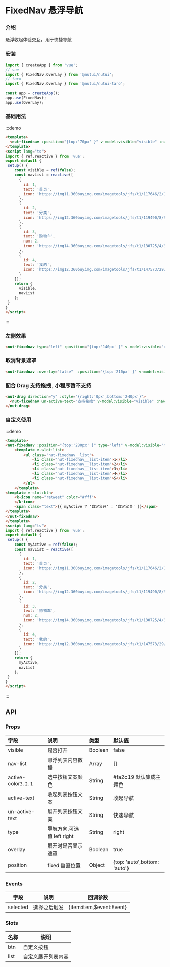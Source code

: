 # FixedNav 悬浮导航

### 介绍

悬浮收起体验交互，用于快捷导航

### 安装
    
``` javascript
import { createApp } from 'vue';
// vue
import { FixedNav,OverLay } from '@nutui/nutui';
// taro
import { FixedNav,OverLay } from '@nutui/nutui-taro';

const app = createApp();
app.use(FixedNav);
app.use(OverLay);

```


### 基础用法

:::demo
```html
<template>
  <nut-fixednav :position="{top:'70px' }" v-model:visible="visible" :nav-list="navList" />
</template>
<script lang="ts">
import { ref,reactive } from 'vue';
export default {
 setup() {
    const visible = ref(false);
    const navList = reactive([
      {
        id: 1,
        text: '首页',
        icon: 'https://img11.360buyimg.com/imagetools/jfs/t1/117646/2/11112/1297/5ef83e95E81d77f05/daf8e3b1c81e3c98.png'
      },
      {
        id: 2,
        text: '分类',
        icon: 'https://img12.360buyimg.com/imagetools/jfs/t1/119490/8/9568/1798/5ef83e95E968c69a6/dd029326f7d5042e.png'
      },
      {
        id: 3,
        text: '购物车',
        num: 2,
        icon: 'https://img14.360buyimg.com/imagetools/jfs/t1/130725/4/3157/1704/5ef83e95Eb976644f/b36c6cfc1cc1a99d.png'
      },
      {
        id: 4,
        text: '我的',
        icon: 'https://img12.360buyimg.com/imagetools/jfs/t1/147573/29/1603/1721/5ef83e94E1393a678/5ddf1695ec989373.png'
      }
    ]);
    return {
      visible,
      navList
    };
 }
}
</script>
```
:::

### 左侧效果

``` html
<nut-fixednav type="left" :position="{top:'140px' }" v-model:visible="visible" :nav-list="navList" />
```


### 取消背景遮罩

``` html
<nut-fixednav :overlay="false"  :position="{top:'210px' }" v-model:visible="visible" :nav-list="navList" />
```

### 配合 Drag 支持拖拽 , 小程序暂不支持

``` html
<nut-drag direction="y" :style="{right:'0px',bottom:'240px'}">
  <nut-fixednav un-active-text="支持拖拽" v-model:visible="visible" :nav-list="navList" />
</nut-drag>
```

### 自定义使用

:::demo
```html
<template>
<nut-fixednav :position="{top:'280px' }" type="left" v-model:visible="myActive">
    <template v-slot:list>
        <ul class="nut-fixednav__list">
            <li class="nut-fixednav__list-item">1</li>
            <li class="nut-fixednav__list-item">2</li>
            <li class="nut-fixednav__list-item">3</li>
            <li class="nut-fixednav__list-item">4</li>
            <li class="nut-fixednav__list-item">5</li>
        </ul>
    </template>
<template v-slot:btn>
    <k-icon name="retweet" color="#fff">
    </k-icon>
    <span class="text">{{ myActive ? '自定义开' : '自定义关' }}</span>
</template>
</nut-fixednav>
</template>
<script lang="ts">
import { ref,reactive } from 'vue';
export default {
 setup() {
    const myActive = ref(false);
    const navList = reactive([
      {
        id: 1,
        text: '首页',
        icon: 'https://img11.360buyimg.com/imagetools/jfs/t1/117646/2/11112/1297/5ef83e95E81d77f05/daf8e3b1c81e3c98.png'
      },
      {
        id: 2,
        text: '分类',
        icon: 'https://img12.360buyimg.com/imagetools/jfs/t1/119490/8/9568/1798/5ef83e95E968c69a6/dd029326f7d5042e.png'
      },
      {
        id: 3,
        text: '购物车',
        num: 2,
        icon: 'https://img14.360buyimg.com/imagetools/jfs/t1/130725/4/3157/1704/5ef83e95Eb976644f/b36c6cfc1cc1a99d.png'
      },
      {
        id: 4,
        text: '我的',
        icon: 'https://img12.360buyimg.com/imagetools/jfs/t1/147573/29/1603/1721/5ef83e94E1393a678/5ddf1695ec989373.png'
      }
    ]);
    return {
      myActive,
      navList
    };
 }
}
</script>
```
:::

## API
### Props
| 字段                | 说明                       | 类型    | 默认值                       |
|:--------------------|:---------------------------|:--------|:-----------------------------|
| visible             | 是否打开                   | Boolean | false                        |
| nav-list            | 悬浮列表内容数据           | Array   | []                           |
| active-color`3.2.1` | 选中按钮文案颜色           | String  | #fa2c19 默认集成主题色       |
| active-text         | 收起列表按钮文案           | String  | 收起导航                     |
| un-active-text      | 展开列表按钮文案           | String  | 快速导航                     |
| type                | 导航方向,可选值 left right | String  | right                        |
| overlay             | 展开时是否显示遮罩         | Boolean | true                         |
| position            | fixed 垂直位置             | Object  | {top: 'auto',bottom: 'auto'} |


### Events

| 字段     | 说明         | 回调参数                 |
|----------|--------------|--------------------------|
| selected | 选择之后触发 | {item:item,$event:Event} |


### Slots

| 名称 | 说明               |
|------|--------------------|
| btn  | 自定义按钮         |
| list | 自定义展开列表内容 |

    